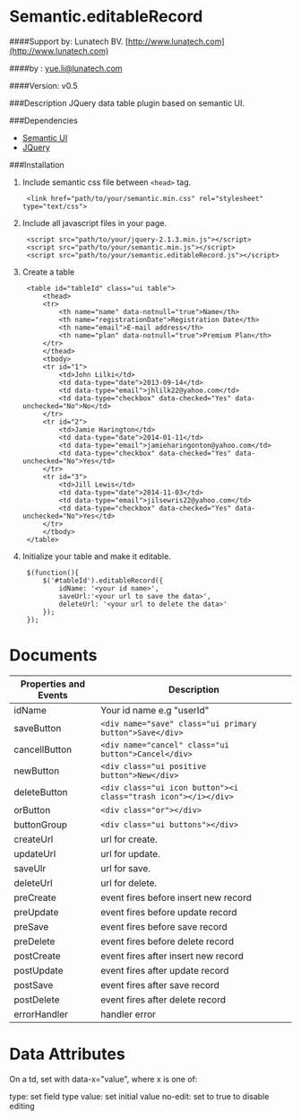 Semantic.editableRecord
=======================

####Support by: Lunatech BV. [http://www.lunatech.com](http://www.lunatech.com)

####by : yue.li@lunatech.com

####Version: v0.5

###Description
JQuery data table plugin based on semantic UI.

###Dependencies
- [Semantic UI](http://semantic-ui.com/)
- [JQuery](http://jquery.com/)

###Installation

1. Include semantic css file between `<head>` tag.

        <link href="path/to/your/semantic.min.css" rel="stylesheet" type="text/css">

2. Include all javascript files in your page.

        <script src="path/to/your/jquery-2.1.3.min.js"></script>
        <script src="path/to/your/semantic.min.js"></script>
        <script src="path/to/your/semantic.editableRecord.js"></script>

4. Create a table

        <table id="tableId" class="ui table">
            <thead>
            <tr>
                <th name="name" data-notnull="true">Name</th>
                <th name="registrationDate">Registration Date</th>
                <th name="email">E-mail address</th>
                <th name="plan" data-notnull="true">Premium Plan</th>
            </tr>
            </thead>
            <tbody>
            <tr id="1">
                <td>John Lilki</td>
                <td data-type="date">2013-09-14</td>
                <td data-type="email">jhlilk22@yahoo.com</td>
                <td data-type="checkbox" data-checked="Yes" data-unchecked="No">No</td>
            </tr>
            <tr id="2">
                <td>Jamie Harington</td>
                <td data-type="date">2014-01-11</td>
                <td data-type="email">jamieharingonton@yahoo.com</td>
                <td data-type="checkbox" data-checked="Yes" data-unchecked="No">Yes</td>
            </tr>
            <tr id="3">
                <td>Jill Lewis</td>
                <td data-type="date">2014-11-03</td>
                <td data-type="email">jilsewris22@yahoo.com</td>
                <td data-type="checkbox" data-checked="Yes" data-unchecked="No">Yes</td>
            </tr>
            </tbody>
        </table>

5. Initialize your table and make it editable.

        $(function(){
            $('#tableId').editableRecord({
                idName: '<your id name>',
                saveUrl:'<your url to save the data>',
                deleteUrl: '<your url to delete the data>'
            });
        });

Documents
=========

Properties and Events | Description
--------------------- | -------------
idName | Your id name e.g "userId"
saveButton | `<div name="save" class="ui primary button">Save</div>`
cancellButton | `<div name="cancel" class="ui button">Cancel</div>`
newButton | `<div class="ui positive button">New</div>`
deleteButton | `<div class="ui icon button"><i class="trash icon"></i></div>`
orButton | `<div class="or"></div>`
buttonGroup | `<div class="ui buttons"></div>`
createUrl | url for create.
updateUrl | url for update.
saveUlr | url for save.
deleteUrl | url for delete.
preCreate | event fires before insert new record
preUpdate | event fires before update record
preSave | event fires before save record
preDelete | event fires before delete record
postCreate | event fires after insert new record
postUpdate | event fires after update record
postSave | event fires after save record
postDelete | event fires after delete record
errorHandler | handler error

Data Attributes
===============
On a td, set with data-x="value", where x is one of:

type: set field type
value: set initial value
no-edit: set to true to disable editing
